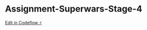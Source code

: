 # Assignment-Superwars-Stage-4

[Edit in Codeflow ⚡️](https://stackblitz.com/~/github.com/ProActive44/Assignment-Superwars-Stage-4)